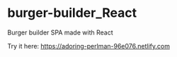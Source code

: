 # burger-builder_React
Burger builder SPA made with React

Try it here: https://adoring-perlman-96e076.netlify.com
